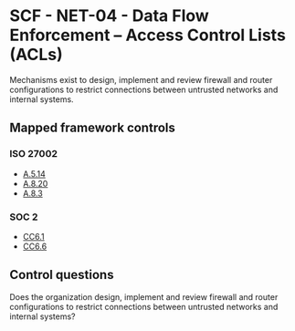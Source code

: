 # SCF - NET-04 - Data Flow Enforcement – Access Control Lists (ACLs)
Mechanisms exist to design, implement and review firewall and router configurations to restrict connections between untrusted networks and internal systems. 
## Mapped framework controls
### ISO 27002
- [A.5.14](../iso27002/a-5.md#a514)
- [A.8.20](../iso27002/a-8.md#a820)
- [A.8.3](../iso27002/a-8.md#a83)
  
### SOC 2
- [CC6.1](../soc2/cc61.md)
- [CC6.6](../soc2/cc66.md)
  
## Control questions
Does the organization design, implement and review firewall and router configurations to restrict connections between untrusted networks and internal systems? 
  